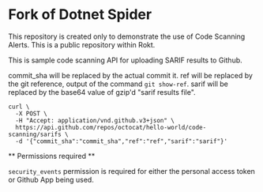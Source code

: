 # Fork of Dotnet Spider

This repository is created only to demonstrate the use of Code Scanning Alerts. This is a public repository within Rokt. 

This is sample code scanning API for uploading SARIF results to Github.

commit_sha will be replaced by the actual commit it. 
ref will be replaced by the git reference, output of the command ```git show-ref```. 
sarif will be replaced by the base64 value of gzip'd "sarif results file".

```
curl \
  -X POST \
  -H "Accept: application/vnd.github.v3+json" \
  https://api.github.com/repos/octocat/hello-world/code-scanning/sarifs \
  -d '{"commit_sha":"commit_sha","ref":"ref","sarif":"sarif"}'

```

** Permissions required **

```security_events``` permission is required for either the personal access token or Github App being used. 
